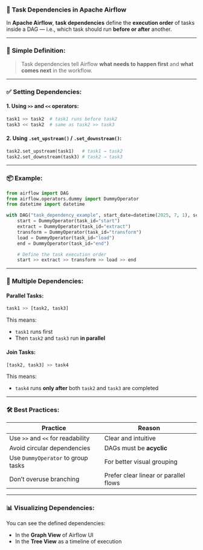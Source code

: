 ### 🔗 Task Dependencies in Apache Airflow

In **Apache Airflow**, **task dependencies** define the **execution order** of tasks inside a DAG — i.e., which task should run **before or after** another.

---

### 🧠 **Simple Definition:**

> Task dependencies tell Airflow **what needs to happen first** and **what comes next** in the workflow.

---

### ✅ **Setting Dependencies:**

#### 1. **Using `>>` and `<<` operators:**

```python
task1 >> task2  # task1 runs before task2
task3 << task2  # same as task2 >> task3
```

#### 2. **Using `.set_upstream()` / `.set_downstream()`:**

```python
task2.set_upstream(task1)   # task1 → task2
task2.set_downstream(task3) # task2 → task3
```

---

### 📦 **Example:**

```python
from airflow import DAG
from airflow.operators.dummy import DummyOperator
from datetime import datetime

with DAG("task_dependency_example", start_date=datetime(2025, 7, 1), schedule_interval="@daily", catchup=False) as dag:
    start = DummyOperator(task_id="start")
    extract = DummyOperator(task_id="extract")
    transform = DummyOperator(task_id="transform")
    load = DummyOperator(task_id="load")
    end = DummyOperator(task_id="end")

    # Define the task execution order
    start >> extract >> transform >> load >> end
```

---

### 🔁 **Multiple Dependencies:**

#### Parallel Tasks:

```python
task1 >> [task2, task3]
```

This means:

* `task1` runs first
* Then `task2` and `task3` run **in parallel**

#### Join Tasks:

```python
[task2, task3] >> task4
```

This means:

* `task4` runs **only after** both `task2` and `task3` are completed

---

### 🛠️ **Best Practices:**

| Practice                           | Reason                                |
| ---------------------------------- | ------------------------------------- |
| Use `>>` and `<<` for readability  | Clear and intuitive                   |
| Avoid circular dependencies        | DAGs must be **acyclic**              |
| Use `DummyOperator` to group tasks | For better visual grouping            |
| Don’t overuse branching            | Prefer clear linear or parallel flows |

---

### 📊 **Visualizing Dependencies:**

You can see the defined dependencies:

* In the **Graph View** of Airflow UI
* In the **Tree View** as a timeline of execution
